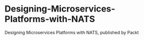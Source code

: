 # Designing-Microservices-Platforms-with-NATS
Designing Microservices Platforms with NATS, published by Packt
